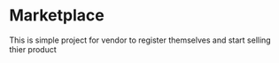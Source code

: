 # Marketplace
This is simple project for vendor to register themselves and start selling thier product
